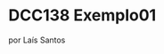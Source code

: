 <!DOCTYPE html>
<html lang="en">
<head>
  <meta charset="UTF-8">
  <meta name="viewport" content="width=device-width, initial-scale=1.0">
  <title>DCC138 Exemplo01</title>
</head>
<body>
  <h1>DCC138 Exemplo01</h1>
  <canvas></canvas>
  <p>por Laís Santos</p>
  
  <script>
    let canvas = document.querySelector("canvas");
    let ctx = canvas.getContext("2d");
    canvas.width = 480;
    canvas.height = 320;
    let x = 150;
    let y = 100;
    let t0;
    let dt;
    requestAnimationFrame(desenha);

    function desenha(t){
      t0 = t0 ?? t;
      dt = (t - t0)/1000;
      //Desenha Fundo
      ctx.fillStyle = "black";
      ctx.fillRect(0, 0, canvas.width, canvas.height);

      //Atualiza estados
      x = x + 100*Math.sin(t/500)*dt;
      y = 100 + 1500*Math.cos(t/200)*dt;

      //Desenha elementos
      ctx.fillStyle = "white";
      ctx.fillRect(x, y, 20, 20);   

      requestAnimationFrame(desenha);
      t0 = t;
    }
    
  </script>
</body>
</html>
